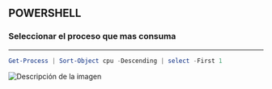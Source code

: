 ## POWERSHELL

### Seleccionar el proceso que mas consuma

---

```powershell
Get-Process | Sort-Object cpu -Descending | select -First 1
```

![Descripción de la imagen](/images/picture.jpg)